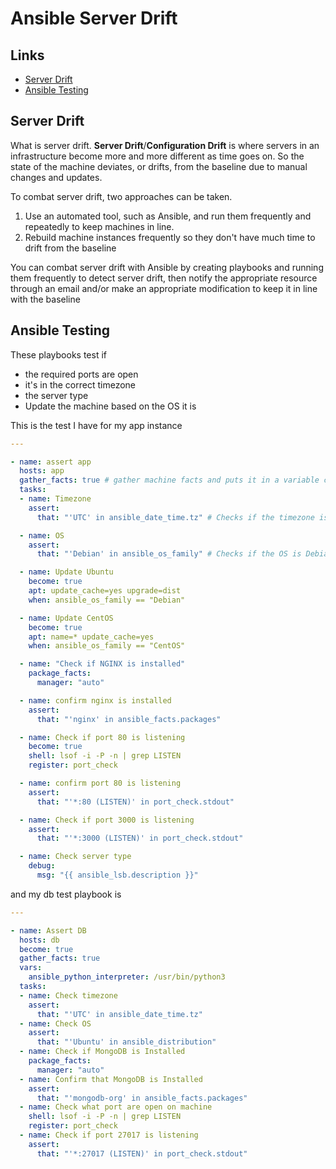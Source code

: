 # Ansible Server Drift

## Links

- [Server Drift](#server-drift)
- [Ansible Testing](#ansible-testing)

## Server Drift

What is server drift. **Server Drift**/**Configuration Drift** is where servers in an infrastructure become more and more different as time goes on. So the state of the machine deviates, or drifts, from the baseline due to manual changes and updates.

To combat server drift, two approaches can be taken.

1. Use an automated tool, such as Ansible, and run them frequently and repeatedly to keep machines in line.
2. Rebuild machine instances frequently so they don't have much time to drift from the baseline

You can combat server drift with Ansible by creating playbooks and running them frequently to detect server drift, then notify the appropriate resource through an email and/or make an appropriate modification to keep it in line with the baseline

## Ansible Testing

These playbooks test if

- the required ports are open
- it's in the correct timezone
- the server type
- Update the machine based on the OS it is

This is the test I have for my app instance

```yaml
---

- name: assert app
  hosts: app
  gather_facts: true # gather machine facts and puts it in a variable called ansible_facts
  tasks:
  - name: Timezone
    assert:
      that: "'UTC' in ansible_date_time.tz" # Checks if the timezone is in UTC

  - name: OS
    assert:
      that: "'Debian' in ansible_os_family" # Checks if the OS is Debian

  - name: Update Ubuntu
    become: true
    apt: update_cache=yes upgrade=dist
    when: ansible_os_family == "Debian"

  - name: Update CentOS
    become: true
    apt: name=* update_cache=yes
    when: ansible_os_family == "CentOS"

  - name: "Check if NGINX is installed"
    package_facts:
      manager: "auto"

  - name: confirm nginx is installed
    assert:
      that: "'nginx' in ansible_facts.packages"

  - name: Check if port 80 is listening
    become: true
    shell: lsof -i -P -n | grep LISTEN
    register: port_check

  - name: confirm port 80 is listening
    assert:
      that: "'*:80 (LISTEN)' in port_check.stdout"

  - name: Check if port 3000 is listening
    assert:
      that: "'*:3000 (LISTEN)' in port_check.stdout"

  - name: Check server type
    debug:
      msg: "{{ ansible_lsb.description }}"
```

and my db test playbook is

```yaml
---

- name: Assert DB
  hosts: db
  become: true
  gather_facts: true
  vars:
    ansible_python_interpreter: /usr/bin/python3
  tasks:
  - name: Check timezone
    assert:
      that: "'UTC' in ansible_date_time.tz"
  - name: Check OS
    assert:
      that: "'Ubuntu' in ansible_distribution"
  - name: Check if MongoDB is Installed
    package_facts:
      manager: "auto"
  - name: Confirm that MongoDB is Installed
    assert:
      that: "'mongodb-org' in ansible_facts.packages"
  - name: Check what port are open on machine
    shell: lsof -i -P -n | grep LISTEN
    register: port_check
  - name: Check if port 27017 is listening
    assert:
      that: "'*:27017 (LISTEN)' in port_check.stdout"
```
